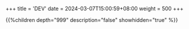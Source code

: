 +++
title = 'DEV'
date = 2024-03-07T15:00:59+08:00
weight = 500
+++

{{%children depth="999" description="false"  showhidden="true" %}}